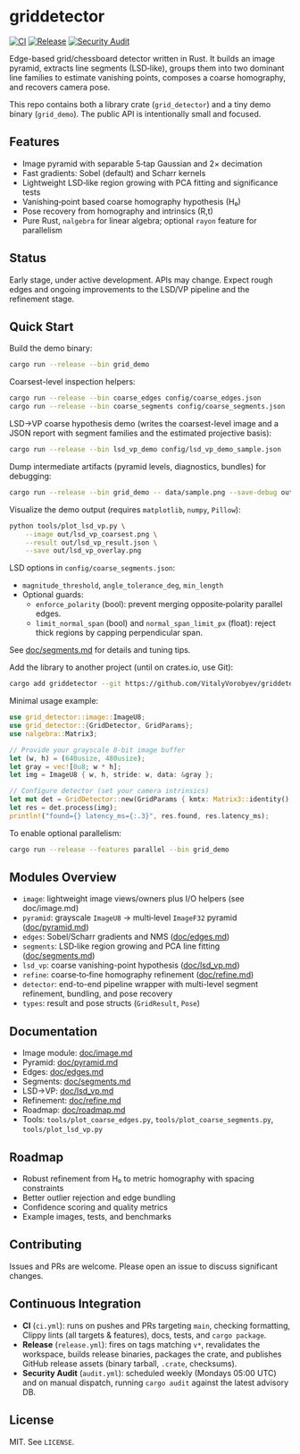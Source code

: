 # griddetector

[![CI](https://github.com/VitalyVorobyev/griddetector/actions/workflows/ci.yml/badge.svg)](https://github.com/VitalyVorobyev/griddetector/actions/workflows/ci.yml)
[![Release](https://github.com/VitalyVorobyev/griddetector/actions/workflows/release.yml/badge.svg)](https://github.com/VitalyVorobyev/griddetector/actions/workflows/release.yml)
[![Security Audit](https://github.com/VitalyVorobyev/griddetector/actions/workflows/audit.yml/badge.svg)](https://github.com/VitalyVorobyev/griddetector/actions/workflows/audit.yml)

Edge-based grid/chessboard detector written in Rust. It builds an image pyramid, extracts line segments (LSD‑like), groups them into two dominant line families to estimate vanishing points, composes a coarse homography, and recovers camera pose.

This repo contains both a library crate (`grid_detector`) and a tiny demo binary (`grid_demo`). The public API is intentionally small and focused.

## Features

- Image pyramid with separable 5‑tap Gaussian and 2× decimation
- Fast gradients: Sobel (default) and Scharr kernels
- Lightweight LSD‑like region growing with PCA fitting and significance tests
- Vanishing‑point based coarse homography hypothesis (H₀)
- Pose recovery from homography and intrinsics (R,t)
- Pure Rust, `nalgebra` for linear algebra; optional `rayon` feature for parallelism

## Status

Early stage, under active development. APIs may change. Expect rough edges and ongoing improvements to the LSD/VP pipeline and the refinement stage.

## Quick Start

Build the demo binary:

```sh
cargo run --release --bin grid_demo
```

Coarsest-level inspection helpers:

```sh
cargo run --release --bin coarse_edges config/coarse_edges.json
cargo run --release --bin coarse_segments config/coarse_segments.json
```

LSD→VP coarse hypothesis demo (writes the coarsest-level image and a JSON report with
segment families and the estimated projective basis):

```sh
cargo run --release --bin lsd_vp_demo config/lsd_vp_demo_sample.json
```

Dump intermediate artifacts (pyramid levels, diagnostics, bundles) for debugging:

```sh
cargo run --release --bin grid_demo -- data/sample.png --save-debug out/debug_run
```

Visualize the demo output (requires `matplotlib`, `numpy`, `Pillow`):

```sh
python tools/plot_lsd_vp.py \
    --image out/lsd_vp_coarsest.png \
    --result out/lsd_vp_result.json \
    --save out/lsd_vp_overlay.png
```

LSD options in `config/coarse_segments.json`:

- `magnitude_threshold`, `angle_tolerance_deg`, `min_length`
- Optional guards:
  - `enforce_polarity` (bool): prevent merging opposite‑polarity parallel edges.
  - `limit_normal_span` (bool) and `normal_span_limit_px` (float): reject thick regions by capping perpendicular span.

See [doc/segments.md](doc/segments.md) for details and tuning tips.

Add the library to another project (until on crates.io, use Git):

```sh
cargo add griddetector --git https://github.com/VitalyVorobyev/griddetector
```

Minimal usage example:

```rust
use grid_detector::image::ImageU8;
use grid_detector::{GridDetector, GridParams};
use nalgebra::Matrix3;

// Provide your grayscale 8‑bit image buffer
let (w, h) = (640usize, 480usize);
let gray = vec![0u8; w * h];
let img = ImageU8 { w, h, stride: w, data: &gray };

// Configure detector (set your camera intrinsics)
let mut det = GridDetector::new(GridParams { kmtx: Matrix3::identity(), ..Default::default() });
let res = det.process(img);
println!("found={} latency_ms={:.3}", res.found, res.latency_ms);
```

To enable optional parallelism:

```sh
cargo run --release --features parallel --bin grid_demo
```

## Modules Overview

- `image`: lightweight image views/owners plus I/O helpers (see doc/image.md)
- `pyramid`: grayscale `ImageU8` → multi‑level `ImageF32` pyramid ([doc/pyramid.md](doc/pyramid.md))
- `edges`: Sobel/Scharr gradients and NMS ([doc/edges.md](doc/edges.md))
- `segments`: LSD‑like region growing and PCA line fitting ([doc/segments.md](doc/segments.md))
- `lsd_vp`: coarse vanishing-point hypothesis ([doc/lsd_vp.md](doc/lsd_vp.md))
- `refine`: coarse‑to‑fine homography refinement ([doc/refine.md](doc/refine.md))
- `detector`: end-to-end pipeline wrapper with multi-level segment refinement, bundling, and pose recovery
- `types`: result and pose structs (`GridResult`, `Pose`)

## Documentation

- Image module: [doc/image.md](doc/image.md)
- Pyramid: [doc/pyramid.md](doc/pyramid.md)
- Edges: [doc/edges.md](doc/edges.md)
- Segments: [doc/segments.md](doc/segments.md)
- LSD→VP: [doc/lsd_vp.md](doc/lsd_vp.md)
- Refinement: [doc/refine.md](doc/refine.md)
- Roadmap: [doc/roadmap.md](doc/roadmap.md)
- Tools: `tools/plot_coarse_edges.py`, `tools/plot_coarse_segments.py`, `tools/plot_lsd_vp.py`

## Roadmap

- Robust refinement from H₀ to metric homography with spacing constraints
- Better outlier rejection and edge bundling
- Confidence scoring and quality metrics
- Example images, tests, and benchmarks

## Contributing

Issues and PRs are welcome. Please open an issue to discuss significant changes.

## Continuous Integration

- **CI** (`ci.yml`): runs on pushes and PRs targeting `main`, checking formatting, Clippy lints (all targets & features), docs, tests, and `cargo package`.
- **Release** (`release.yml`): fires on tags matching `v*`, revalidates the workspace, builds release binaries, packages the crate, and publishes GitHub release assets (binary tarball, `.crate`, checksums).
- **Security Audit** (`audit.yml`): scheduled weekly (Mondays 05:00 UTC) and on manual dispatch, running `cargo audit` against the latest advisory DB.

## License

MIT. See `LICENSE`.
